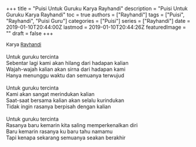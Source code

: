 +++
title = "Puisi Untuk Guruku Karya Rayhandi"
description = "Puisi Untuk Guruku Karya Rayhandi"
toc = true
authors = ["Rayhandi"]
tags = ["Puisi", "Rayhandi", "Puisi Guru"]
categories = ["Puisi"]
series = ["Rayhandi"]
date = 2019-01-10T20:44:00Z
lastmod = 2019-01-10T20:44:26Z
featuredImage = ""
draft = false
+++

<div style="text-align: justify;">
<div style="font-size: small;">Karya <a href="/authors/rayhandi/" target="_blank">Rayhandi</a></div><br />
Untuk guruku tercinta<br />Sebentar lagi kami akan hilang dari hadapan kalian<br />Wajah-wajah kalian akan sirna dari hadapan kami<br />Hanya menunggu waktu dan semuanya terwujud<br /><br />Untuk guruku tercinta<br />Kami akan sangat merindukan kalian<br />Saat-saat bersama kalian akan selalu kurindukan <br />Tidak ingin rasanya berpisah dengan kalian<br /><br />Untuk guruku tercinta<br />Rasanya baru kemarin kita saling memperkenalkan diri<br />Baru kemarin rasanya ku baru tahu namamu<br />Tapi kenapa sekarang semuanya seakan berakhir</div>
